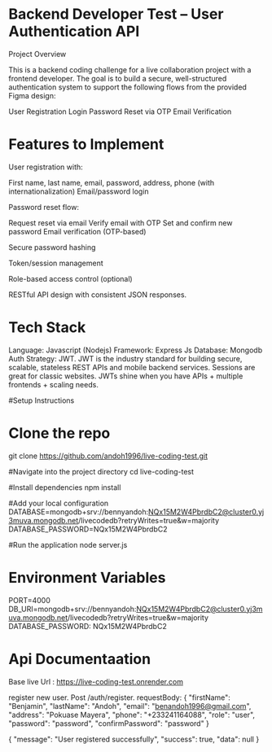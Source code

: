 # Backend Developer Test – User Authentication API

Project Overview

This is a backend coding challenge for a live collaboration project with a frontend developer. The goal is to build a secure, well-structured authentication system to support the following flows from the provided Figma design:

User Registration
Login
Password Reset via OTP
Email Verification

# Features to Implement

User registration with:

First name, last name, email, password, address, phone (with internationalization)
Email/password login

Password reset flow:

Request reset via email
Verify email with OTP
Set and confirm new password
Email verification (OTP-based)

Secure password hashing

Token/session management

Role-based access control (optional)

RESTful API design with consistent JSON responses.

# Tech Stack
Language: Javascript (Nodejs)
Framework: Express Js
Database: Mongodb
Auth Strategy: JWT. JWT is the industry standard for building secure, scalable, stateless REST APIs and mobile backend services. Sessions are great for classic websites. JWTs shine when you have APIs + multiple frontends + scaling needs.

#Setup Instructions
 # Clone the repo
 git clone https://github.com/andoh1996/live-coding-test.git
 
 #Navigate into the project directory
  cd live-coding-test
  
  #Install dependencies
    npm install

  #Add your local configuration
   DATABASE=mongodb+srv://bennyandoh:NQx15M2W4PbrdbC2@cluster0.yj3muva.mongodb.net/livecodedb?retryWrites=true&w=majority
   DATABASE_PASSWORD=NQx15M2W4PbrdbC2

  #Run the application
    node server.js

  # Environment Variables
  PORT=4000
  DB_URI=mongodb+srv://bennyandoh:NQx15M2W4PbrdbC2@cluster0.yj3muva.mongodb.net/livecodedb?retryWrites=true&w=majority
  DATABASE_PASSWORD: NQx15M2W4PbrdbC2

  # Api Documentaation
  Base live Url : https://live-coding-test.onrender.com

  register new user.
  Post /auth/register.
  requestBody:
  {
  "firstName": "Benjamin",
  "lastName": "Andoh",
  "email": "benandoh1996@gmail.com",
  "address": "Pokuase Mayera",
  "phone": "+233241164088",
  "role": "user",
  "password": "password",
  "confirmPassword": "password"
}


{
  "message": "User registered successfully",
  "success": true,
  "data": null
}

 
 


